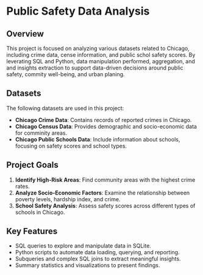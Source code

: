 # Public Safety Data Analysis

## Overview
This project is focused on analyzing various datasets related to Chicago, including crime data, cense information, and public schol safety scores. By leverating  SQL and Python, data manipulation performed, aggregation, and and insights extraction to support data-driven decisions around public safety, commity well-being, and urban planing.


## Datasets
The following datasets are used in this project:
- **Chicago Crime Data**: Contains records of reported crimes in Chicago.
- **Chicago Census Data**: Provides demographic and socio-economic data for comminity areas.
- **Chicago Public Schools Data**: Include information about schools, focusing on safety scores and school types.


## Project Goals
1. **Identify High-Risk Areas**: Find community areas with the highest crime rates.
2. **Analyze Socio-Economic Factors**: Examine the relationship between poverty levels, hardship index, and crime.
3. **School Safety Analysis**: Assess safety scores across different types of schools in Chicago.

## Key Features
- SQL queries to explore and manipulate data in SQLite.
- Python scripts to automate data loading, querying, and reporting.
- Subqueries and complex SQL joins to extract meaningful insights.
- Summary statistics and visualizations to present findings.
